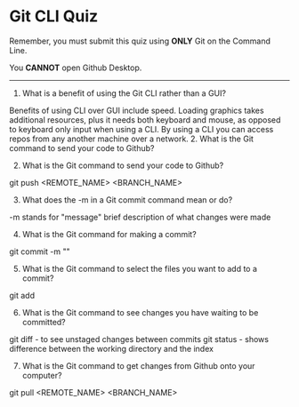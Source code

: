 # Git CLI Quiz

Remember, you must submit this quiz using **ONLY** Git on the Command Line.

You **CANNOT** open Github Desktop.

---

1. What is a benefit of using the Git CLI rather than a GUI?

Benefits of using CLI over GUI include speed. Loading graphics takes additional resources, plus it needs both keyboard and mouse, as opposed to keyboard only input when using a CLI. By using a CLI you can access repos from any another machine over a network. 2. What is the Git command to send your code to Github?

2. What is the Git command to send your code to Github?

git push <REMOTE_NAME> <BRANCH_NAME>

3. What does the -m in a Git commit command mean or do?

-m stands for "message" brief description of what changes were made

4. What is the Git command for making a commit?

git commit -m "<!--your message-->"

5. What is the Git command to select the files you want to add to a commit?

git add <FILENAME>

6. What is the Git command to see changes you have waiting to be committed?

git diff - to see unstaged changes between commits
git status - shows difference between the working directory and the index

7. What is the Git command to get changes from Github onto your computer?

git pull <REMOTE_NAME> <BRANCH_NAME>
